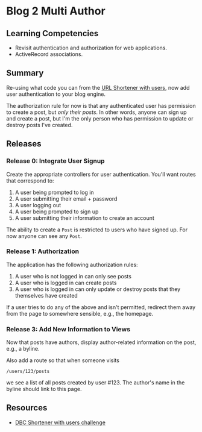 # Blog 2 Multi Author

## Learning Competencies

* Revisit authentication and authorization for web applications.
* ActiveRecord associations.

## Summary

Re-using what code you can from the [URL Shortener with users][shortener with
users], now add user authentication to your blog engine.

The authorization rule for now is that any authenticated user has permission to
create a post, but *only their posts*.  In other words, anyone can sign up and
create a post, but I'm the only person who has permission to update or destroy
posts I've created.

## Releases

### Release 0: Integrate User Signup

Create the appropriate controllers for user authentication.  You'll want routes
that correspond to:

1. A user being prompted to log in
2. A user submitting their email + password
3. A user logging out
4. A user being prompted to sign up
5. A user submitting their information to create an account

The ability to create a `Post` is restricted to users who have signed up.  For now anyone can see any `Post`.

### Release 1: Authorization

The application has the following authorization rules:

1. A user who is not logged in can only see posts
2. A user who is logged in can create posts
3. A user who is logged in can only update or destroy posts that they themselves have created

If a user tries to do any of the above and isn't permitted, redirect them away from the page to somewhere sensible, e.g., the homepage.

### Release 3: Add New Information to Views

Now that posts have authors, display author-related information on the post,
e.g., a byline.

Also add a route so that when someone visits

```text
/users/123/posts
```

we see a list of all posts created by user #123.  The author's name in the
byline should link to this page.

## Resources

* [DBC Shortener with users challenge][shortener with users]

[shortener with users]: https://github.com/Devbootcamp/sinatra-url-shortener-with-users-challenge
